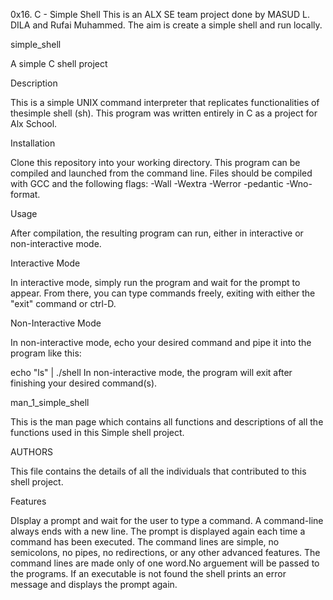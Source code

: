 0x16. C - Simple Shell
This is an ALX SE team project done by MASUD L. DILA and Rufai Muhammed. The aim is create a simple shell and run locally.

simple_shell

A simple C shell project

Description

This is a simple UNIX command interpreter that replicates functionalities of thesimple shell (sh). This program was written entirely in C as a project for Alx School.

Installation

Clone this repository into your working directory. This program can be compiled and launched from the command line. Files should be compiled with GCC and the following flags: -Wall -Wextra -Werror -pedantic -Wno-format.

Usage

After compilation, the resulting program can run, either in interactive or non-interactive mode.

Interactive Mode

In interactive mode, simply run the program and wait for the prompt to appear. From there, you can type commands freely, exiting with either the "exit" command or ctrl-D.

Non-Interactive Mode

In non-interactive mode, echo your desired command and pipe it into the program like this:

echo "ls" | ./shell In non-interactive mode, the program will exit after finishing your desired command(s).

man_1_simple_shell

This is the man page which contains all functions and descriptions of all the functions used in this Simple shell project.

AUTHORS

This file contains the details of all the individuals that contributed to this shell project.

Features

DIsplay a prompt and wait for the user to type a command. A command-line always ends with a new line.
The prompt is displayed again each time a command has been executed.
The command lines are simple, no semicolons, no pipes, no redirections, or any other advanced features.
The command lines are made only of one word.No arguement will be passed to the programs.
If an executable is not found the shell prints an error message and displays the prompt again.
